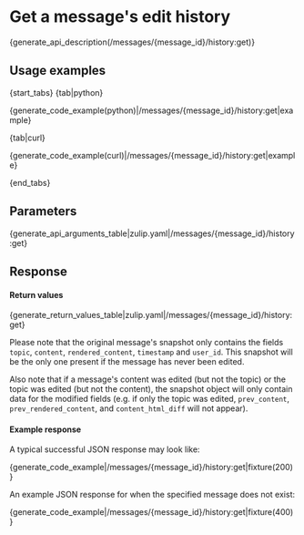 # Get a message's edit history

{generate_api_description(/messages/{message_id}/history:get)}

## Usage examples

{start_tabs}
{tab|python}

{generate_code_example(python)|/messages/{message_id}/history:get|example}

{tab|curl}

{generate_code_example(curl)|/messages/{message_id}/history:get|example}

{end_tabs}

## Parameters

{generate_api_arguments_table|zulip.yaml|/messages/{message_id}/history:get}

## Response

#### Return values

{generate_return_values_table|zulip.yaml|/messages/{message_id}/history:get}

Please note that the original message's snapshot only contains the fields
`topic`, `content`, `rendered_content`, `timestamp` and `user_id`. This
snapshot will be the only one present if the message has never been edited.

Also note that if a message's content was edited (but not the topic)
or the topic was edited (but not the content), the snapshot object
will only contain data for the modified fields (e.g. if only the topic
was edited, `prev_content`, `prev_rendered_content`, and
`content_html_diff` will not appear).

#### Example response

A typical successful JSON response may look like:

{generate_code_example|/messages/{message_id}/history:get|fixture(200)}

An example JSON response for when the specified message does not exist:

{generate_code_example|/messages/{message_id}/history:get|fixture(400)}
